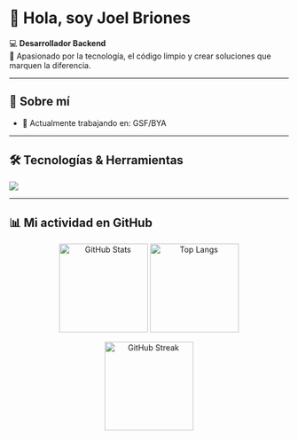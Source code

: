 # 👋 Hola, soy Joel Briones

💻 **Desarrollador Backend**  
🚀 Apasionado por la tecnología, el código limpio y crear soluciones que marquen la diferencia.  

---

## 🌟 Sobre mí
- 🔭 Actualmente trabajando en: GSF/BYA


 

---
## 🛠️ Tecnologías & Herramientas
<p align="left">
  <img src="https://skillicons.dev/icons?i=ts,python,java,nodejs,js,docker,aws,postgres,mysql,flask,django,linux,github,nestjs,database&perline=7" />
</p>


---
## 📊 Mi actividad en GitHub

<p align="center">
  <!-- Stats -->
  <img src="https://github-readme-stats.vercel.app/api?username=joel-briones-B-Low&show_icons=true&theme=tokyonight&count_private=true&include_all_commits=true" alt="GitHub Stats" height="160"/>
  
  <!-- Lenguajes -->
  <img src="https://github-readme-stats.vercel.app/api/top-langs/?username=joel-briones-B-Low&layout=compact&theme=tokyonight" alt="Top Langs" height="160"/>
</p>

<p align="center">
  <!-- Racha de contribuciones -->
  <img src="https://streak-stats.demolab.com?user=joel-briones-B-Low&theme=tokyonight&hide_border=false" alt="GitHub Streak" height="160"/>
</p>
